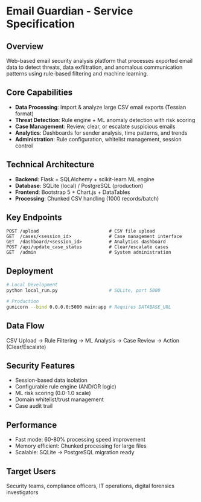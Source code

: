 # Email Guardian - Service Specification

## Overview
Web-based email security analysis platform that processes exported email data to detect threats, data exfiltration, and anomalous communication patterns using rule-based filtering and machine learning.

## Core Capabilities
- **Data Processing**: Import & analyze large CSV email exports (Tessian format)
- **Threat Detection**: Rule engine + ML anomaly detection with risk scoring
- **Case Management**: Review, clear, or escalate suspicious emails
- **Analytics**: Dashboards for sender analysis, time patterns, and trends
- **Administration**: Rule configuration, whitelist management, session control

## Technical Architecture
- **Backend**: Flask + SQLAlchemy + scikit-learn ML engine
- **Database**: SQLite (local) / PostgreSQL (production)
- **Frontend**: Bootstrap 5 + Chart.js + DataTables
- **Processing**: Chunked CSV handling (1000 records/batch)

## Key Endpoints
```
POST /upload                          # CSV file upload
GET  /cases/<session_id>              # Case management interface
GET  /dashboard/<session_id>          # Analytics dashboard  
POST /api/update_case_status          # Clear/escalate cases
GET  /admin                           # System administration
```

## Deployment
```bash
# Local Development
python local_run.py                   # SQLite, port 5000

# Production  
gunicorn --bind 0.0.0.0:5000 main:app # Requires DATABASE_URL
```

## Data Flow
CSV Upload → Rule Filtering → ML Analysis → Case Review → Action (Clear/Escalate)

## Security Features
- Session-based data isolation
- Configurable rule engine (AND/OR logic)
- ML risk scoring (0.0-1.0 scale)  
- Domain whitelist/trust management
- Case audit trail

## Performance
- Fast mode: 60-80% processing speed improvement
- Memory efficient: Chunked processing for large files
- Scalable: SQLite → PostgreSQL migration ready

## Target Users
Security teams, compliance officers, IT operations, digital forensics investigators